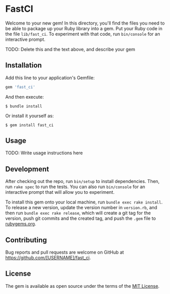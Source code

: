 # FastCI

Welcome to your new gem! In this directory, you'll find the files you need to be able to package up your Ruby library into a gem. Put your Ruby code in the file `lib/fast_ci`. To experiment with that code, run `bin/console` for an interactive prompt.

TODO: Delete this and the text above, and describe your gem

## Installation

Add this line to your application's Gemfile:

```ruby
gem 'fast_ci'
```

And then execute:

    $ bundle install

Or install it yourself as:

    $ gem install fast_ci

## Usage

TODO: Write usage instructions here

## Development

After checking out the repo, run `bin/setup` to install dependencies. Then, run `rake spec` to run the tests. You can also run `bin/console` for an interactive prompt that will allow you to experiment.

To install this gem onto your local machine, run `bundle exec rake install`. To release a new version, update the version number in `version.rb`, and then run `bundle exec rake release`, which will create a git tag for the version, push git commits and the created tag, and push the `.gem` file to [rubygems.org](https://rubygems.org).

## Contributing

Bug reports and pull requests are welcome on GitHub at https://github.com/[USERNAME]/fast_ci.

## License

The gem is available as open source under the terms of the [MIT License](https://opensource.org/licenses/MIT).
